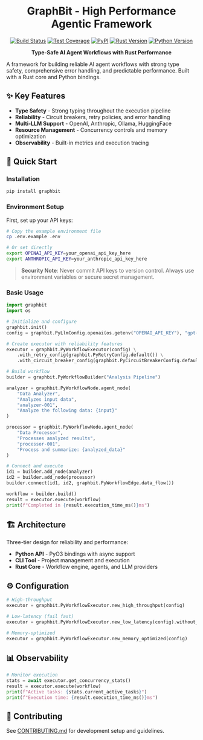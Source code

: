 <div align="center">

# GraphBit - High Performance Agentic Framework

[![Build Status](https://img.shields.io/github/actions/workflow/status/InfinitiBit/graphbit/python-integration-tests.yml?branch=main)](https://github.com/InfinitiBit/graphbit/actions/workflows/python-integration-tests.yml)
[![Test Coverage](https://img.shields.io/codecov/c/github/InfinitiBit/graphbit)](https://codecov.io/gh/InfinitiBit/graphbit)
[![PyPI](https://img.shields.io/pypi/v/graphbit)](https://pypi.org/project/graphbit/)
[![Rust Version](https://img.shields.io/badge/rust-1.70+-blue.svg)](https://www.rust-lang.org)
[![Python Version](https://img.shields.io/pypi/pyversions/graphbit)](https://pypi.org/project/graphbit/)

**Type-Safe AI Agent Workflows with Rust Performance**

</div>

A framework for building reliable AI agent workflows with strong type safety, comprehensive error handling, and predictable performance. Built with a Rust core and Python bindings.

## ✨ Key Features

- **Type Safety** - Strong typing throughout the execution pipeline
- **Reliability** - Circuit breakers, retry policies, and error handling
- **Multi-LLM Support** - OpenAI, Anthropic, Ollama, HuggingFace
- **Resource Management** - Concurrency controls and memory optimization
- **Observability** - Built-in metrics and execution tracing

## 🚀 Quick Start

### Installation
```bash
pip install graphbit
```

### Environment Setup
First, set up your API keys:
```bash
# Copy the example environment file
cp .env.example .env

# Or set directly
export OPENAI_API_KEY=your_openai_api_key_here
export ANTHROPIC_API_KEY=your_anthropic_api_key_here
```

> **Security Note**: Never commit API keys to version control. Always use environment variables or secure secret management.

### Basic Usage
```python
import graphbit
import os

# Initialize and configure
graphbit.init()
config = graphbit.PyLlmConfig.openai(os.getenv("OPENAI_API_KEY"), "gpt-4o-mini")

# Create executor with reliability features
executor = graphbit.PyWorkflowExecutor(config) \
    .with_retry_config(graphbit.PyRetryConfig.default()) \
    .with_circuit_breaker_config(graphbit.PyCircuitBreakerConfig.default())

# Build workflow
builder = graphbit.PyWorkflowBuilder("Analysis Pipeline")

analyzer = graphbit.PyWorkflowNode.agent_node(
    "Data Analyzer", 
    "Analyzes input data", 
    "analyzer-001",
    "Analyze the following data: {input}"
)

processor = graphbit.PyWorkflowNode.agent_node(
    "Data Processor",
    "Processes analyzed results",
    "processor-001", 
    "Process and summarize: {analyzed_data}"
)

# Connect and execute
id1 = builder.add_node(analyzer)
id2 = builder.add_node(processor)
builder.connect(id1, id2, graphbit.PyWorkflowEdge.data_flow())

workflow = builder.build()
result = executor.execute(workflow)
print(f"Completed in {result.execution_time_ms()}ms")
```

## 🏗️ Architecture

Three-tier design for reliability and performance:
- **Python API** - PyO3 bindings with async support
- **CLI Tool** - Project management and execution
- **Rust Core** - Workflow engine, agents, and LLM providers

## ⚙️ Configuration

```python
# High-throughput
executor = graphbit.PyWorkflowExecutor.new_high_throughput(config)

# Low-latency (fail fast)
executor = graphbit.PyWorkflowExecutor.new_low_latency(config).without_retries()

# Memory-optimized
executor = graphbit.PyWorkflowExecutor.new_memory_optimized(config)
```

## 📊 Observability

```python
# Monitor execution
stats = await executor.get_concurrency_stats()
result = executor.execute(workflow)
print(f"Active tasks: {stats.current_active_tasks}")
print(f"Execution time: {result.execution_time_ms()}ms")
```

## 🤝 Contributing

See [CONTRIBUTING.md](CONTRIBUTING.md) for development setup and guidelines.
